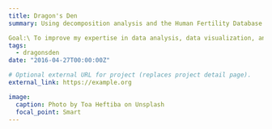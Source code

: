 ```yaml
---
title: Dragon's Den
summary: Using decomposition analysis and the Human Fertility Database to investigate the relationship between the decline in fertility and changes in the age of mothers and the parity of children in Canada since the Great Recession.

Goal:\ To improve my expertise in data analysis, data visualization, and proficiency in writing code using statistical software such as R.
tags:
  - dragonsden
date: "2016-04-27T00:00:00Z"

# Optional external URL for project (replaces project detail page).
external_link: https://example.org

image:
  caption: Photo by Toa Heftiba on Unsplash
  focal_point: Smart
---
```


